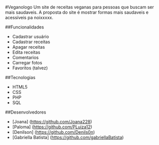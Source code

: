 #Veganologo
Um site de receitas veganas para pessoas que buscam ser mais saudaveis. A proposta do site é mostrar formas mais saudaveis e acessíveis pa noixxxxx. 

##Funcionalidades

* Cadastrar usuário
* Cadastrar receitas
* Apagar receitas
* Edita receitas
* Comentarios
* Carregar fotos
* Favoritos (talvez)

##Tecnologias

* HTML5
* CSS
* PHP
* SQL

##Desenvolvedores

* [Joana] (https://github.com/Joana228)
* [Paloma] (https://github.com/PLuiza12)
* [Denilson] (https://github.com/Denils0n)
* [Gabriella Batista] (https://github.com/gabriellaBatista)
